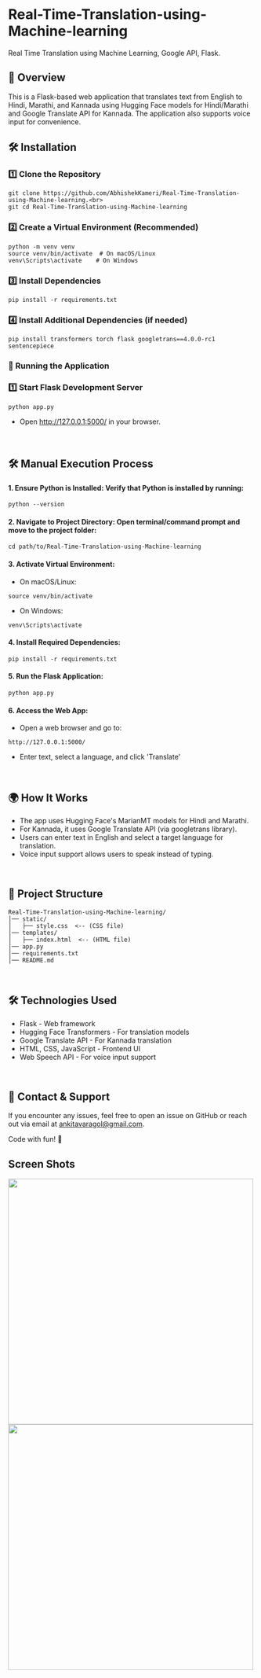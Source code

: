 # Real-Time-Translation-using-Machine-learning
Real Time Translation using Machine Learning, Google API, Flask.

<h2>📌 Overview</h2>

This is a Flask-based web application that translates text from English to Hindi, Marathi, and Kannada using Hugging Face models for Hindi/Marathi and Google Translate API for Kannada. The application also supports voice input for convenience.


<h2>🛠️ Installation</h2>

<h3>1️⃣ Clone the Repository</h3>

```
git clone https://github.com/AbhishekKameri/Real-Time-Translation-using-Machine-learning.<br>
git cd Real-Time-Translation-using-Machine-learning
```

<h3>2️⃣ Create a Virtual Environment (Recommended)</h3>

```
python -m venv venv
source venv/bin/activate  # On macOS/Linux
venv\Scripts\activate    # On Windows
```

<h3>3️⃣ Install Dependencies</h3>

```
pip install -r requirements.txt
```

<h3>4️⃣ Install Additional Dependencies (if needed)</h3>

```
pip install transformers torch flask googletrans==4.0.0-rc1 sentencepiece
```

<h3>🚀 Running the Application</h3>

<h3>1️⃣ Start Flask Development Server</h3>

```
python app.py
```
* Open http://127.0.0.1:5000/ in your browser.<br><br><br>
  



<h2>🛠️ Manual Execution Process</h2>

<h4>1. Ensure Python is Installed: Verify that Python is installed by running:</h4>

```
python --version
```

<h4>2. Navigate to Project Directory: Open terminal/command prompt and move to the project folder:</h4>

```
cd path/to/Real-Time-Translation-using-Machine-learning
```

<h4>3. Activate Virtual Environment:</h4>

* On macOS/Linux:


```
source venv/bin/activate
```

* On Windows:
```
venv\Scripts\activate
```

<h4>4. Install Required Dependencies:</h4>

```
pip install -r requirements.txt
```

<h4>5. Run the Flask Application:</h4>

```
python app.py
```

<h4>6. Access the Web App:</h4>

* Open a web browser and go to:


```
http://127.0.0.1:5000/
```
* Enter text, select a language, and click 'Translate'<br>
  

<br><h2>🌍 How It Works</h2>

* The app uses Hugging Face's MarianMT models for Hindi and Marathi.
* For Kannada, it uses Google Translate API (via googletrans library).
* Users can enter text in English and select a target language for translation.
* Voice input support allows users to speak instead of typing.
  


<br><h2>📂 Project Structure</h2>

```
Real-Time-Translation-using-Machine-learning/
│── static/
│   ├── style.css  <-- (CSS file)
│── templates/
│   ├── index.html  <-- (HTML file)
│── app.py
│── requirements.txt
│── README.md

```



<br><h2>🛠️ Technologies Used</h2>

* Flask - Web framework
* Hugging Face Transformers - For translation models
* Google Translate API - For Kannada translation
* HTML, CSS, JavaScript - Frontend UI
* Web Speech API - For voice input support



<br><h2>📧 Contact & Support</h2>

If you encounter any issues, feel free to open an issue on GitHub or reach out via email at ankitavaragol@gmail.com.

Code with fun! 🚀

<h2>Screen Shots</h2>


<img src="https://github.com/user-attachments/assets/1c1b75aa-e9f3-40de-a8f5-62dd0eb2007b" width="500">
<img src="https://github.com/user-attachments/assets/8417e8c6-bb93-4664-b18c-471031165a4a" width="500">

















